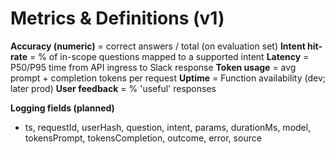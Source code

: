 # Metrics & Definitions (v1)

**Accuracy (numeric)** = correct answers / total (on evaluation set)
**Intent hit-rate** = % of in-scope questions mapped to a supported intent
**Latency** = P50/P95 time from API ingress to Slack response
**Token usage** = avg prompt + completion tokens per request
**Uptime** = Function availability (dev; later prod)
**User feedback** = % 'useful' responses

**Logging fields (planned)**
- ts, requestId, userHash, question, intent, params, durationMs, model, tokensPrompt, tokensCompletion, outcome, error, source
